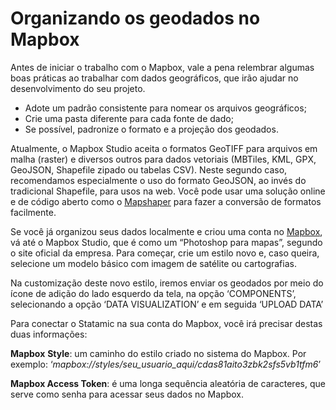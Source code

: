 # Organizando os geodados no Mapbox

Antes de iniciar o trabalho com o Mapbox, vale a pena relembrar algumas boas práticas ao trabalhar com dados geográficos, que irão ajudar no desenvolvimento do seu projeto.

* Adote um padrão consistente para nomear os arquivos geográficos;
* Crie uma pasta diferente para cada fonte de dado;
* Se possível, padronize o formato e a projeção dos geodados.&#x20;

Atualmente, o Mapbox Studio aceita o formatos GeoTIFF para arquivos em malha (raster) e diversos outros para dados vetoriais (MBTiles, KML, GPX, GeoJSON, Shapefile zipado ou tabelas CSV). Neste segundo caso, recomendamos especialmente o uso do formato GeoJSON, ao invés do tradicional Shapefile, para usos na web. Você pode usar uma solução online e de código aberto como o [Mapshaper](https://mapshaper.org) para fazer a conversão de formatos facilmente.

Se você já organizou seus dados localmente e criou uma conta no [Mapbox](https://www.mapbox.com), vá até o Mapbox Studio, que é como um “Photoshop para mapas”, segundo o site oficial da empresa. Para começar, crie um estilo novo e, caso queira, selecione um modelo básico com imagem de satélite ou cartografias.&#x20;

Na customização deste novo estilo, iremos enviar os geodados por meio do ícone de adição do lado esquerdo da tela, na opção ‘COMPONENTS’, selecionando a opção ‘DATA VISUALIZATION’ e em seguida ‘UPLOAD DATA’

Para conectar o Statamic na sua conta do Mapbox, você irá precisar destas duas informações:

**Mapbox** **Style**: um caminho do estilo criado no sistema do Mapbox. Por exemplo: ‘_mapbox://styles/seu\_usuario\_aqui/cdas81aito3zbk2sfs5vb1tfm6_’

**Mapbox Access Token**: é uma longa sequência aleatória de caracteres, que serve como senha para acessar seus dados no Mapbox.
